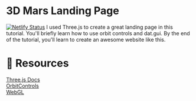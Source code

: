 # 3D Mars Landing Page

[![Netlify Status](https://api.netlify.com/api/v1/badges/b6e5d614-559a-4ee3-a4c6-3dfd967b1287/deploy-status)](https://app.netlify.com/sites/3d-website-2023/deploys)
I used Three.js to create a great landing page in this tutorial. You'll briefly learn how to use orbit controls and dat.gui. By the end of the tutorial, you'll learn to create an awesome website like this. 

# 🔗 Resources
[Three.js Docs](https://threejs.org/)<br />
[OrbitControls](https://threejs.org/docs/#examples/en/controls/OrbitControls)<br />
[WebGL](https://bit.ly/3eq6kAW)<br />
